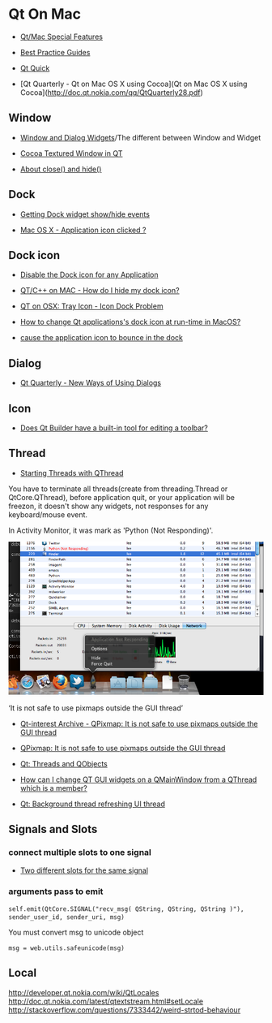 # Qt On Mac

 - [Qt/Mac Special Features](http://doc.qt.nokia.com/qq/qq18-macfeatures.html)
 - [Best Practice Guides](http://doc.qt.nokia.com/latest/best-practices.html)
 - [Qt Quick](http://doc.qt.nokia.com/latest/qtquick.html)

 - [Qt Quarterly - Qt on Mac OS X using Cocoa](Qt on Mac OS X using Cocoa](http://doc.qt.nokia.com/qq/QtQuarterly28.pdf)

## Window

 - [Window and Dialog Widgets](http://doc.qt.nokia.com/latest/application-windows.html)/The different between Window and Widget
 - [Cocoa Textured Window in QT](http://stackoverflow.com/questions/1413337/cocoa-textured-window-in-qt)

 - [About close() and hide()](http://lists.trolltech.com/qt-interest/2003-03/thread01019-0.html)

## Dock

 - [Getting Dock widget show/hide events](http://www.qtcentre.org/threads/31169-MAC-Getting-Dock-widget-show-hide-events)
 
 - [Mac OS X - Application icon clicked ?](http://lists.trolltech.com/qt-interest/2007-06/msg00820.html)

## Dock icon

 - [Disable the Dock icon for any Application](http://www.macosxtips.co.uk/index_files/disable-the-dock-icon-for-any-application.html)

 - [QT/C++ on MAC - How do I hide my dock icon?](http://stackoverflow.com/questions/4718668/qt-c-on-mac-how-do-i-hide-my-dock-icon)

 - [QT on OSX: Tray Icon - Icon Dock Problem](http://stackoverflow.com/questions/4997245/qt-on-osx-tray-icon-icon-dock-problem)

 - [How to change Qt applications's dock icon at run-time in MacOS?](http://stackoverflow.com/questions/981147/how-to-change-qt-applicationss-dock-icon-at-run-time-in-macos)

 - [cause the application icon to bounce in the dock](http://doc.qt.nokia.com/latest/qapplication.html#alert)


## Dialog

 - [Qt Quarterly - New Ways of Using Dialogs](http://doc.qt.nokia.com/qq/QtQuarterly30.pdf)


## Icon

 - [Does Qt Builder have a built-in tool for editing a toolbar?](http://stackoverflow.com/questions/2752259/does-qt-builder-have-a-built-in-tool-for-editing-a-toolbar)
 

## Thread

 - [Starting Threads with QThread](http://doc.qt.nokia.com/latest/threads-starting.html)

You have to terminate all threads(create from threading.Thread or QtCore.QThread),
before application quit, 
or your application will be freezon, it doesn't show any widgets, not responses for any keyboard/mouse event.

In Activity Monitor, it was mark as 'Python (Not Responding)'.

![alt](quit-in-alive-threads-python-not-responding-20111123.png)

‘It is not safe to use pixmaps outside the GUI thread’

 - [Qt-interest Archive - QPixmap: It is not safe to use pixmaps outside the GUI thread](http://lists.trolltech.com/qt-interest/2008-11/msg00534.html)
 - [QPixmap: It is not safe to use pixmaps outside the GUI thread](http://www.qtcentre.org/threads/41595-QPixmap-It-is-not-safe-to-use-pixmaps-outside-the-GUI-thread)
 - [Qt: Threads and QObjects](http://doc.qt.nokia.com/latest/threads-qobject.html)


 - [How can I change QT GUI widgets on a QMainWindow from a QThread which is a member?](http://stackoverflow.com/questions/1129587/how-can-i-change-qt-gui-widgets-on-a-qmainwindow-from-a-qthread-which-is-a-member)
 - [Qt: Background thread refreshing UI thread](http://stackoverflow.com/questions/2376835/qt-background-thread-refreshing-ui-thread)

## Signals and Slots

### connect multiple slots to one signal

- [Two different slots for the same signal](http://stackoverflow.com/questions/8264107/two-different-slots-for-the-same-signal)

### arguments pass to emit 

    self.emit(QtCore.SIGNAL("recv_msg( QString, QString, QString )"), sender_user_id, sender_uri, msg)

You must convert msg to unicode object

    msg = web.utils.safeunicode(msg)

## Local

http://developer.qt.nokia.com/wiki/QtLocales
http://doc.qt.nokia.com/latest/qtextstream.html#setLocale
http://stackoverflow.com/questions/7333442/weird-strtod-behaviour